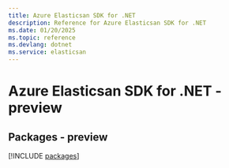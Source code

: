 ```yaml
---
title: Azure Elasticsan SDK for .NET
description: Reference for Azure Elasticsan SDK for .NET
ms.date: 01/20/2025
ms.topic: reference
ms.devlang: dotnet
ms.service: elasticsan
---
```

# Azure Elasticsan SDK for .NET - preview
## Packages - preview
[!INCLUDE [packages](elasticsan-index.md)]